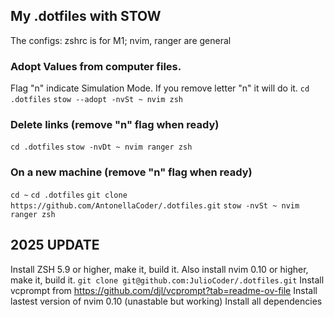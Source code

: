 ## My .dotfiles with STOW

The configs: zshrc is for M1; nvim, ranger are general

### Adopt Values from computer files.
Flag "n" indicate Simulation Mode.
If you remove letter "n" it will do it.
`cd .dotfiles`
`stow --adopt -nvSt ~ nvim zsh`
### Delete links (remove "n" flag when ready)
`cd .dotfiles`
`stow -nvDt ~ nvim ranger zsh`
### On a new machine (remove "n" flag when ready)
`cd ~`
`cd .dotfiles`
`git clone https://github.com/AntonellaCoder/.dotfiles.git`
`stow -nvSt ~ nvim ranger zsh`

## 2025 UPDATE ###
Install ZSH 5.9 or higher, make it, build it.
Also install nvim 0.10 or higher, make it, build it.
`git clone git@github.com:JulioCoder/.dotfiles.git`
Install vcprompt from https://github.com/djl/vcprompt?tab=readme-ov-file
Install lastest version of nvim 0.10 (unastable but working)
Install all dependencies


